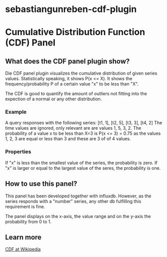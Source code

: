 # sebastiangunreben-cdf-plugin
# Cumulative Distribution Function (CDF) Panel

## What does the CDF panel plugin show?

Die CDF panel plugin visualizes the cumulative distribution of given series 
values. 
Statistically speaking, it shows P(x <= X).
It shows the frequency/probability P of a certain value "x" to be less than
"X".

The CDF is good to quantify the amount of outliers not fitting into the
expection of a normal or any other distribution.

### Example
A query responses with the following series:
[t1, 1], [t2, 5], [t3, 3], [t4, 2]
The time values are ignored, only relevant are are values 1, 5, 3, 2.
The probability of a value x to be less than X=3 is P(x <= 3) = 0.75
as the values 1, 2, 3 are equal or less than 3 and these are 3 of of 4 values.

### Properties
If "x" is less than the smallest value of the series, the probability is zero.
If "x" is larger or equal to the largest value of the seres, the probability is
one.

## How to use this panel?
This panel has been developed together with influxdb.
However, as the series responds with a "number" series, any other db
fulfilling this requirement is fine.

The panel displays on the x-axis, the value range and on the y-axis the
probability from 0 to 1.

## Learn more

[CDF at Wikipedia](https://en.wikipedia.org/wiki/Cumulative_distribution_function)
